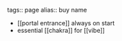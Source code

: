 tags:: page
alias:: buy name

- [[portal entrance]] always on start
- essential [[chakra]] for [[vibe]]